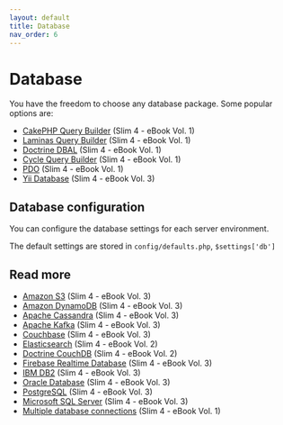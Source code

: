 ```yaml
---
layout: default
title: Database
nav_order: 6
---
```


# Database

You have the freedom to choose any database package. Some popular options are:

* [CakePHP Query Builder](https://ko-fi.com/s/5f182b4b22) (Slim 4 - eBook Vol. 1)
* [Laminas Query Builder](https://ko-fi.com/s/5f182b4b22) (Slim 4 - eBook Vol. 1)
* [Doctrine DBAL](https://ko-fi.com/s/5f182b4b22) (Slim 4 - eBook Vol. 1)
* [Cycle Query Builder](https://ko-fi.com/s/5f182b4b22) (Slim 4 - eBook Vol. 1)
* [PDO](https://ko-fi.com/s/5f182b4b22) (Slim 4 - eBook Vol. 1)
* [Yii Database](https://ko-fi.com/s/3698cf30f3) (Slim 4 - eBook Vol. 3)

## Database configuration

You can configure the database settings for each server environment.

The default settings are stored in `config/defaults.php`, `$settings['db']` 

## Read more

* [Amazon S3](https://ko-fi.com/s/3698cf30f3) (Slim 4 - eBook Vol. 3)
* [Amazon DynamoDB](https://ko-fi.com/s/3698cf30f3) (Slim 4 - eBook Vol. 3)
* [Apache Cassandra](https://ko-fi.com/s/3698cf30f3) (Slim 4 - eBook Vol. 3)
* [Apache Kafka](https://ko-fi.com/s/3698cf30f3) (Slim 4 - eBook Vol. 3)
* [Couchbase](https://ko-fi.com/s/3698cf30f3) (Slim 4 - eBook Vol. 3)
* [Elasticsearch](https://ko-fi.com/s/e592c10b5f) (Slim 4 - eBook Vol. 2)
* [Doctrine CouchDB](https://ko-fi.com/s/e592c10b5f) (Slim 4 - eBook Vol. 2)
* [Firebase Realtime Database](https://ko-fi.com/s/3698cf30f3) (Slim 4 - eBook Vol. 3)
* [IBM DB2](https://ko-fi.com/s/3698cf30f3) (Slim 4 - eBook Vol. 3)
* [Oracle Database](https://ko-fi.com/s/3698cf30f3) (Slim 4 - eBook Vol. 3)
* [PostgreSQL](https://ko-fi.com/s/3698cf30f3) (Slim 4 - eBook Vol. 3)
* [Microsoft SQL Server](https://ko-fi.com/s/3698cf30f3) (Slim 4 - eBook Vol. 3)
* [Multiple database connections](https://ko-fi.com/s/5f182b4b22) (Slim 4 - eBook Vol. 1)


